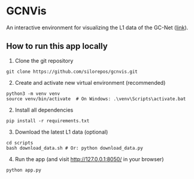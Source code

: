 # GCNVis

An interactive environment for visualizing the L1 data of the GC-Net ([link](https://github.com/GEUS-Glaciology-and-Climate/GC-Net-level-1-data-processing/tree/main/L1)).

## How to run this app locally

1. Clone the git repository 

```
git clone https://github.com/silorepos/gcnvis.git
```

2. Create and activate new virtual environment (recommended)

```
python3 -m venv venv
source venv/bin/activate  # On Windows: .\venv\Scripts\activate.bat
```

2. Install all dependencies 

```
pip install -r requirements.txt
```

3. Download the latest L1 data (optional)

```
cd scripts
bash download_data.sh # Or: python download_data.py
```

4. Run the app (and visit http://127.0.0.1:8050/ in your browser)

```
python app.py
```

